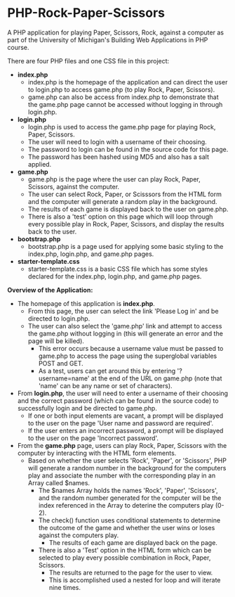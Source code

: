 # PHP-Rock-Paper-Scissors
A PHP application for playing Paper, Scissors, Rock, against a computer as part of the University of Michigan's Building Web Applications in PHP course.

There are four PHP files and one CSS file in this project:
- **index.php**
  - index.php is the homepage of the application and can direct the user to login.php to access game.php (to play Rock, Paper, Scissors).
  - game.php can also be access from index.php to demonstrate that the game.php page cannot be accessed without logging in through login.php.  
- **login.php**
  - login.php is used to access the game.php page for playing Rock, Paper, Scissors.
  - The user will need to login with a username of their choosing.
  - The password to login can be found in the source code for this page.
  - The password has been hashed using MD5 and also has a salt applied.
- **game.php**
  - game.php is the page where the user can play Rock, Paper, Scissors, against the computer.
  - The user can select Rock, Paper, or Scisssors from the HTML form and the computer will generate a random play in the background.
  - The results of each game is displayed back to the user on game.php.
  - There is also a 'test' option on this page which will loop through every possible play in Rock, Paper, Scissors, and display the results back to the user.  
- **bootstrap.php**
  - bootstrap.php is a page used for applying some basic styling to the index.php, login.php, and game.php pages.
- **starter-template.css**
  - starter-template.css is a basic CSS file which has some styles declared for the index.php, login.php, and game.php pages.

**Overview of the Application:**
- The homepage of this application is **index.php**.
  - From this page, the user can select the link 'Please Log in' and be directed to login.php. 
  - The user can also select the 'game.php' link and attempt to access the game.php without logging in (this will generate an error and the page will be killed).
    - This error occurs because a username value must be passed to game.php to access the page using the superglobal variables POST and GET.
    - As a test, users can get around this by entering '?username=name' at the end of the URL on game.php (note that 'name' can be any name or set of characters). 
- From **login.php**, the user will need to enter a username of their choosing and the correct password (which can be found in the source code) to successfully login and be directed to game.php.
  - If one or both input elements are vacant, a prompt will be displayed to the user on the page 'User name and password are required'.
  - If the user enters an incorrect password, a prompt will be displayed to the user on the page 'Incorrect password'.
 - From the **game.php** page, users can play Rock, Paper, Scissors with the computer by interacting with the HTML form elements.
   - Based on whether the user selects 'Rock', 'Paper', or 'Scissors', PHP will generate a random number in the background for the computers play and associate the number with the corresponding play in an Array called $names.
     - The $names Array holds the names 'Rock', 'Paper', 'Scissors', and the random number generated for the computer will be the index referenced in the Array to deterine the computers play (0-2).
     - The check() function uses conditional statements to determine the outcome of the game and whether the user wins or loses against the computers play.
       - The results of each game are displayed back on the page.
     - There is also a 'Test' option in the HTML form which can be selected to play every possible combination in Rock, Paper, Scissors.
       - The results are returned to the page for the user to view.
       - This is accomplished used a nested for loop and will iterate nine times.
 

